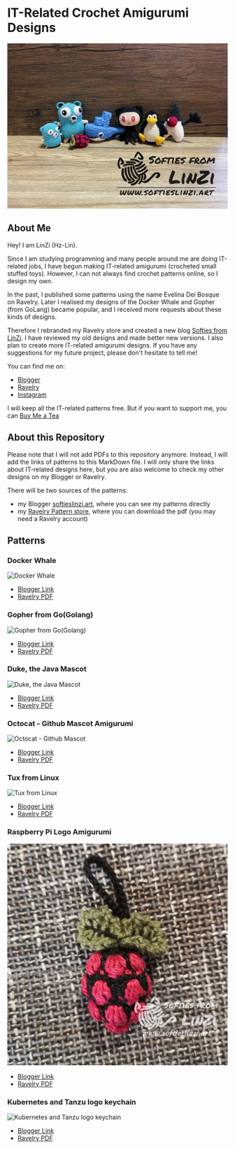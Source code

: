 # IT-Related Crochet Amigurumi Designs

![IT-Related Crochet Amigurumi](photos/All.jpeg)

## About Me

Hey! I am LinZi (Hz-Lin).

Since I am studying programming and many people around me are doing IT-related jobs, I have begun making IT-related amigurumi (crocheted small stuffed toys). However, I can not always find crochet patterns online, so I design my own.

In the past, I published some patterns using the name Evelina Del Bosque on Ravelry. Later I realised my designs of the Docker Whale and Gopher (from GoLang) became popular, and I received more requests about these kinds of designs.

Therefore I rebranded my Ravelry store and created a new blog [Softies from LinZi](https://www.softieslinzi.art/).
I have reviewed my old designs and made better new versions. I also plan to create more IT-related amigurumi designs.
If you have any suggestions for my future project, please don't hesitate to tell me!

You can find me on:

- [Blogger](https://www.softieslinzi.art/)
- [Ravelry](https://www.ravelry.com/designers/huizhi-lin)
- [Instagram](https://www.instagram.com/softiesfromlinzi/)

I will keep all the IT-related patterns free. But if you want to support me, you can [Buy Me a Tea](https://www.buymeacoffee.com/hzlin)

## About this Repository

Please note that I will not add PDFs to this repository anymore. Instead, I will add the links of patterns to this MarkDown file. I will only share the links about IT-related designs here, but you are also welcome to check my other designs on my Blogger or Ravelry.

There will be two sources of the patterns:

- my Blogger [softieslinzi.art](https://www.softieslinzi.art/), where you can see my patterns directly
- my [Ravelry Pattern store](https://www.ravelry.com/designers/huizhi-lin), where you can download the pdf (you may need a Ravelry account)

## Patterns

### Docker Whale

![Docker Whale](photos/DockerWhale.jpg)

- [Blogger Link](https://www.ravelry.com/patterns/library/docker-whale-amigurumi)
- [Ravelry PDF](https://www.ravelry.com/patterns/library/docker-whale-amigurumi)

### Gopher from Go(Golang)

![Gopher from Go(Golang)](photos/Go-Gopher.jpg)

- [Blogger Link](https://www.softieslinzi.art/2022/12/gopher-from-go-golang.html)
- [Ravelry PDF](https://www.ravelry.com/patterns/library/gopher-from-golang)

### Duke, the Java Mascot

![Duke, the Java Mascot](photos/Java-Duke.jpg)

- [Blogger Link](https://www.softieslinzi.art/2022/12/duke-java-mascot_30.html)
- [Ravelry PDF](https://www.ravelry.com/patterns/library/duke-the-java-mascot)

### Octocat - Github Mascot Amigurumi

![Octocat - Github Mascot](photos/Github-Octocat.jpg)

- [Blogger Link](https://www.softieslinzi.art/2022/05/octocat-github-mascot.html)
- [Ravelry PDF](https://www.ravelry.com/patterns/library/octocat-the-github-mascot)

### Tux from Linux

![Tux from Linux](photos/Linux-Tux.jpg)

- [Blogger Link](https://www.softieslinzi.art/2022/12/tux-from-linux.html)
- [Ravelry PDF](https://www.ravelry.com/patterns/library/tux-from-linux)

### Raspberry Pi Logo Amigurumi

![Raspberry Pi Logo Amigurumi](photos/RasberryPi.jpg)

- [Blogger Link](https://www.softieslinzi.art/2022/02/raspberry-pi-logo-amigurumi.html)
- [Ravelry PDF](https://www.ravelry.com/patterns/library/raspberry-pi-logo-amigurumi)

### Kubernetes and Tanzu logo keychain

![Kubernetes and Tanzu logo keychain](photos/Kubernetes.jpg)

- [Blogger Link](https://www.softieslinzi.art/2022/03/kubernetes-and-tanzu-keychain.html)
- [Ravelry PDF](https://www.ravelry.com/patterns/library/kubernetes-and-tanzu-keychain)
